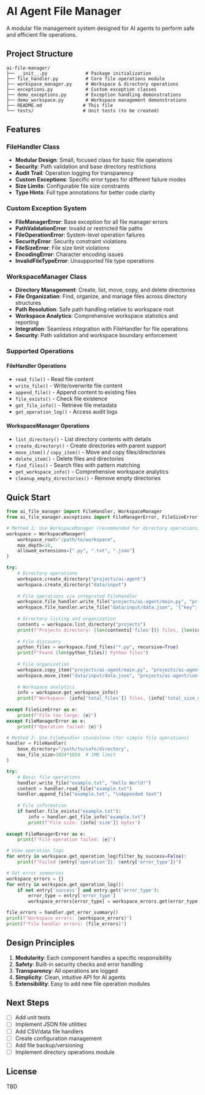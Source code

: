 # AI Agent File Manager

A modular file management system designed for AI agents to perform safe and efficient file operations.

## Project Structure

```
ai-file-manager/
├── __init__.py              # Package initialization
├── file_handler.py          # Core file operations module
├── workspace_manager.py     # Workspace & directory operations
├── exceptions.py            # Custom exception classes
├── demo_exceptions.py       # Exception handling demonstrations
├── demo_workspace.py        # Workspace management demonstrations
├── README.md               # This file
└── tests/                  # Unit tests (to be created)
```

## Features

### FileHandler Class
- **Modular Design**: Small, focused class for basic file operations
- **Security**: Path validation and base directory restrictions
- **Audit Trail**: Operation logging for transparency
- **Custom Exceptions**: Specific error types for different failure modes
- **Size Limits**: Configurable file size constraints
- **Type Hints**: Full type annotations for better code clarity

### Custom Exception System
- **FileManagerError**: Base exception for all file manager errors
- **PathValidationError**: Invalid or restricted file paths
- **FileOperationError**: System-level operation failures
- **SecurityError**: Security constraint violations
- **FileSizeError**: File size limit violations
- **EncodingError**: Character encoding issues
- **InvalidFileTypeError**: Unsupported file type operations

### WorkspaceManager Class
- **Directory Management**: Create, list, move, copy, and delete directories
- **File Organization**: Find, organize, and manage files across directory structures
- **Path Resolution**: Safe path handling relative to workspace root
- **Workspace Analytics**: Comprehensive workspace statistics and reporting
- **Integration**: Seamless integration with FileHandler for file operations
- **Security**: Path validation and workspace boundary enforcement

### Supported Operations

#### FileHandler Operations
- `read_file()` - Read file content
- `write_file()` - Write/overwrite file content
- `append_file()` - Append content to existing files
- `file_exists()` - Check file existence
- `get_file_info()` - Retrieve file metadata
- `get_operation_log()` - Access audit logs

#### WorkspaceManager Operations
- `list_directory()` - List directory contents with details
- `create_directory()` - Create directories with parent support
- `move_item()` / `copy_item()` - Move and copy files/directories
- `delete_item()` - Delete files and directories
- `find_files()` - Search files with pattern matching
- `get_workspace_info()` - Comprehensive workspace analytics
- `cleanup_empty_directories()` - Remove empty directories

## Quick Start

```python
from ai_file_manager import FileHandler, WorkspaceManager
from ai_file_manager.exceptions import FileManagerError, FileSizeError

# Method 1: Use WorkspaceManager (recommended for directory operations)
workspace = WorkspaceManager(
    workspace_root="/path/to/workspace",
    max_depth=10,
    allowed_extensions=[".py", ".txt", ".json"]
)

try:
    # Directory operations
    workspace.create_directory("projects/ai-agent")
    workspace.create_directory("data/input")
    
    # File operations via integrated FileHandler
    workspace.file_handler.write_file("projects/ai-agent/main.py", "print('Hello AI!')")
    workspace.file_handler.write_file("data/input/data.json", '{"key": "value"}')
    
    # Directory listing and organization
    contents = workspace.list_directory("projects")
    print(f"Projects directory: {len(contents['files'])} files, {len(contents['directories'])} dirs")
    
    # File discovery
    python_files = workspace.find_files("*.py", recursive=True)
    print(f"Found {len(python_files)} Python files")
    
    # File organization
    workspace.copy_item("projects/ai-agent/main.py", "projects/ai-agent/main_backup.py")
    workspace.move_item("data/input/data.json", "projects/ai-agent/config.json")
    
    # Workspace analytics
    info = workspace.get_workspace_info()
    print(f"Workspace: {info['total_files']} files, {info['total_size_mb']} MB")
    
except FileSizeError as e:
    print(f"File too large: {e}")
except FileManagerError as e:
    print(f"Operation failed: {e}")

# Method 2: Use FileHandler standalone (for simple file operations)
handler = FileHandler(
    base_directory="/path/to/safe/directory",
    max_file_size=1024*1024  # 1MB limit
)

try:
    # Basic file operations
    handler.write_file("example.txt", "Hello World!")
    content = handler.read_file("example.txt")
    handler.append_file("example.txt", "\nAppended text")
    
    # File information
    if handler.file_exists("example.txt"):
        info = handler.get_file_info("example.txt")
        print(f"File size: {info['size']} bytes")
        
except FileManagerError as e:
    print(f"File operation failed: {e}")

# View operation logs
for entry in workspace.get_operation_log(filter_by_success=False):
    print(f"Failed {entry['operation']}: {entry['error_type']}")

# Get error summaries
workspace_errors = {}
for entry in workspace.get_operation_log():
    if not entry['success'] and entry.get('error_type'):
        error_type = entry['error_type']
        workspace_errors[error_type] = workspace_errors.get(error_type, 0) + 1

file_errors = handler.get_error_summary()
print(f"Workspace errors: {workspace_errors}")
print(f"File handler errors: {file_errors}")
```

## Design Principles

1. **Modularity**: Each component handles a specific responsibility
2. **Safety**: Built-in security checks and error handling
3. **Transparency**: All operations are logged
4. **Simplicity**: Clean, intuitive API for AI agents
5. **Extensibility**: Easy to add new file operation modules

## Next Steps

- [ ] Add unit tests
- [ ] Implement JSON file utilities
- [ ] Add CSV/data file handlers
- [ ] Create configuration management
- [ ] Add file backup/versioning
- [ ] Implement directory operations module

## License

TBD

